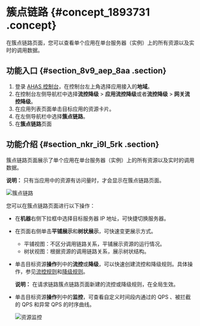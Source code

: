 # 簇点链路 {#concept_1893731 .concept}

在簇点链路页面，您可以查看单个应用在单台服务器（实例）上的所有资源以及实时的调用数据。

## 功能入口 {#section_8v9_aep_8aa .section}

1.  登录 [AHAS 控制台](https://ahas.console.aliyun.com/)，在控制台左上角选择应用接入的**地域**。
2.  在控制台左侧导航栏中选择**流控降级** \> **应用流控降级**或者**流控降级** \> **网关流控降级**。
3.  在应用列表页面单击目标应用的资源卡片。
4.  在左侧导航栏中选择**簇点链路**。
5.  在**簇点链路**页面

## 功能介绍 {#section_nkr_i9l_5rk .section}

簇点链路页面展示了单个应用在单台服务器（实例）上的所有资源以及实时的调用数据。

**说明：** 只有当应用中的资源有访问量时，才会显示在簇点链路页面。

![簇点链路](images/57787_zh-CN.png "簇点链路")

您可以在簇点链路页面进行以下操作：

-   在**机器**右侧下拉框中选择目标服务器 IP 地址，可快捷切换服务器。
-   在页面右侧单击**平铺展示**和**树状展示**，可快速变更展示方式。
    -   平铺视图：不区分调用链路关系，平铺展示资源的运行情况。
    -   树状视图：根据资源的调用链路关系，展示树状结构。
-   单击目标资源**操作**列中的**流控**或**降级**，可以快速创建流控和降级规则。具体操作，参见[流控规则](intl.zh-CN/应用流控降级/控制台指南/流控规则.md#)和[降级规则](intl.zh-CN/应用流控降级/控制台指南/降级规则.md#)。

    **说明：** 在请求链路簇点链路页面新建的流控或降级规则，在全局生效。

-   单击目标资源**操作**列中的**监控**，可查看自定义时间段内通过的 QPS 、被拦截的 QPS 和异常 QPS 的时序曲线。

    ![资源监控](images/57802_zh-CN.png "监控详情")


